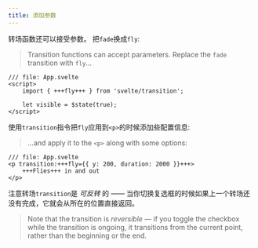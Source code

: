 ```yaml
---
title: 添加参数
---
```

转场函数还可以接受参数。
把`fade`换成`fly`:
> Transition functions can accept parameters. Replace the `fade` transition with `fly`...

```svelte
/// file: App.svelte
<script>
	import { +++fly+++ } from 'svelte/transition';

	let visible = $state(true);
</script>
```

使用`transition`指令把`fly`应用到`<p>`的时候添加些配置信息:
> ...and apply it to the `<p>` along with some options:

```svelte
/// file: App.svelte
<p transition:+++fly={{ y: 200, duration: 2000 }}+++>
	+++Flies+++ in and out
</p>
```

注意转场`transition`是 _可反转_ 的 —— 当你切换复选框的时候如果上一个转场还没有完成，它就会从所在的位置直接返回。
> Note that the transition is _reversible_ — if you toggle the checkbox while the transition is ongoing, it transitions from the current point, rather than the beginning or the end.
